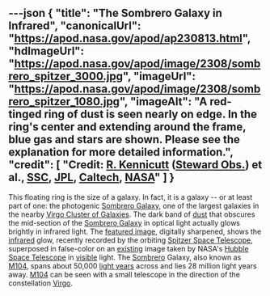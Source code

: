 ---json
{
  "title": "The Sombrero Galaxy in Infrared",
  "canonicalUrl": "https://apod.nasa.gov/apod/ap230813.html",
  "hdImageUrl": "https://apod.nasa.gov/apod/image/2308/sombrero_spitzer_3000.jpg",
  "imageUrl": "https://apod.nasa.gov/apod/image/2308/sombrero_spitzer_1080.jpg",
  "imageAlt": "A red-tinged ring of dust is seen nearly on edge. In the ring's center and extending around the frame, blue gas and stars are shown. Please see the explanation for more detailed information.",
  "credit": [
    "Credit: [R. Kennicutt](https://www.as.arizona.edu/people/faculty/robert-kennicutt) ([Steward Obs.](http://www.as.arizona.edu/)) et al., [SSC](http://www.spitzer.caltech.edu/), [JPL](https://www.jpl.nasa.gov/), [Caltech](http://www.caltech.edu/), [NASA](https://www.nasa.gov/)"
  ]
}
---

This floating ring is the size of a galaxy. In fact, it is a galaxy -- or at least part of one: the photogenic [Sombrero Galaxy](http://messier.seds.org/m/m104.html), one of the largest galaxies in the nearby [Virgo Cluster of Galaxies](https://apod.nasa.gov/apod/ap050213.html). The dark band of [dust](https://apod.nasa.gov/apod/ap030706.html) that obscures the mid-section of the [Sombrero Galaxy](https://en.wikipedia.org/wiki/Sombrero_galaxy) in optical light actually glows brightly in infrared light. The [featured image](https://www.spitzer.caltech.edu/images/1419-ssc2005-11a-Spitzer-Spies-Spectacular-Sombrero), digitally sharpened, shows the [infrared](https://science.nasa.gov/ems/07_infraredwaves) glow, recently recorded by the orbiting [Spitzer Space Telescope](https://www.nasa.gov/mission_pages/spitzer/main/index.html), superposed in false-color on an [existing](https://apod.nasa.gov/apod/ap210514.html) image taken by NASA's [Hubble Space Telescope](https://www.nasa.gov/mission_pages/hubble/about) in [visible](https://science.nasa.gov/ems/09_visiblelight) light. The [Sombrero](https://en.wikipedia.org/wiki/Sombrero) Galaxy, also known as [M104](http://www.youtube.com/watch?v=GBB2xQe8nMw), spans about 50,000 [light years](https://spaceplace.nasa.gov/light-year/en/) across and lies 28 million light years away. [M104](https://apod.nasa.gov/apod/ap070505.html) can be seen with a small telescope in the direction of the constellation [Virgo](https://en.wikipedia.org/wiki/Virgo_(constellation)).
